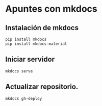 # Apuntes con mkdocs

## Instalación de mkdocs

```
pip install mkdocs
pip install mkdocs-material
```

## Iniciar servidor

```
mkdocs serve
```

## Actualizar repositorio.

```
mkdocs gh-deploy
```
